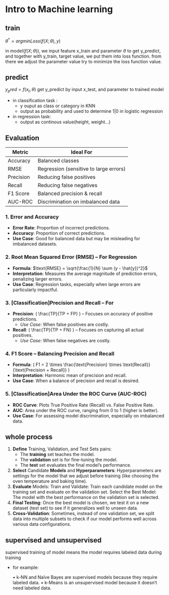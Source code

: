 # Intro to Machine learning
## train 
 $\theta^* = argminLoss(f(X; \theta),y)$

in model($f(X; \theta)$), we input feature x_train and parameter $\theta$ to get y_predict, and together with y_train, target value, we put them into loss function. from there we adjust the parameter value try to minimize the loss function value. 

## predict
$y_pred = f(x_t, \theta)$
get y_predict by input x_test, and parameter to trained model
- in classification task :
  - y ouput as class or category in KNN
  - output as probability and used to determine 1|0 in logistic regression
- in regression task:
  - output as continous value(height, weight...)  

## Evaluation
| Metric   | Ideal For                          |
|----------|------------------------------------|
| Accuracy | Balanced classes                   |
| RMSE     | Regression (sensitive to large errors) |
| Precision| Reducing false positives           |
| Recall   | Reducing false negatives           |
| F1 Score | Balanced precision & recall        |
| AUC-ROC  | Discrimination on imbalanced data  |
### 1. Error and Accuracy
- **Error Rate**: Proportion of incorrect predictions.
- **Accuracy**: Proportion of correct predictions.
- **Use Case**: Good for balanced data but may be misleading for imbalanced datasets.

### 2. Root Mean Squared Error (RMSE) – For Regression
- **Formula**: $\text{RMSE} = \sqrt{\frac{1}{N} \sum (y - \hat{y})^2}$
- **Interpretation**: Measures the average magnitude of prediction errors, penalizing larger errors.
- **Use Case**: Regression tasks, especially when large errors are particularly impactful.

### 3. [Classification]Precision and Recall – For 
- **Precision**: \( \frac{TP}{TP + FP} \) – Focuses on accuracy of positive predictions.
  - *Use Case*: When false positives are costly.
- **Recall**: \( \frac{TP}{TP + FN} \) – Focuses on capturing all actual positives.
  - *Use Case*: When false negatives are costly.

### 4. F1 Score – Balancing Precision and Recall
- **Formula**: \( F1 = 2 \times \frac{\text{Precision} \times \text{Recall}}{\text{Precision + Recall}} \)
- **Interpretation**: Harmonic mean of precision and recall.
- **Use Case**: When a balance of precision and recall is desired.

### 5. [Classification]Area Under the ROC Curve (AUC-ROC) 
- **ROC Curve**: Plots True Positive Rate (Recall) vs. False Positive Rate.
- **AUC**: Area under the ROC curve, ranging from 0 to 1 (higher is better).
- **Use Case**: For assessing model discrimination, especially on imbalanced data.


## whole process
1.	**Define** Training, Validation, and Test Sets pairs:
    * The **training** set teaches the model.
    * The **validation** set is for fine-tuning the model.
    * The **test** set evaluates the final model’s performance.
2. **Select** Candidate **Models** and **Hyperparameters**: Hyperparameters are settings for the model that we adjust before training (like choosing the oven temperature and baking time).
3.	**Evaluate** Models:
Train and Validate: Train each candidate model on the training set and evaluate on the validation set.
Select the Best Model: The model with the best performance on the validation set is selected.
4.	**Final Testing**: Once the best model is chosen, we test it on a new dataset (test set) to see if it generalizes well to unseen data.
5.	**Cross-Validation**: Sometimes, instead of one validation set, we split data into multiple subsets to check if our model performs well across various data configurations.



## supervised and unsupervised

supervised training of model means the model requires labeled data during training
- for example: 

  •	k-NN and Naïve Bayes are supervised models because they require labeled data.
	•	k-Means is an unsupervised model because it doesn’t need labeled data.
















